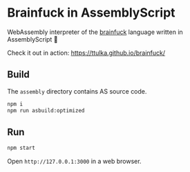 # Brainfuck in AssemblyScript

WebAssembly interpreter of the [brainfuck](https://en.wikipedia.org/wiki/Brainfuck) language written in AssemblyScript 🚀 

Check it out in action: https://ttulka.github.io/brainfuck/

## Build

The `assembly` directory contains AS source code.

```sh
npm i
npm run asbuild:optimized
```

## Run

```sh
npm start
```

Open `http://127.0.0.1:3000` in a web browser.

